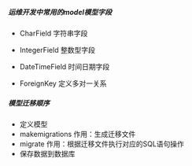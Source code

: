 

##### 运维开发中常用的model模型字段

+ CharField   字符串字段

+ IntegerField   整数型字段

+ DateTimeField  时间日期字段

+ ForeignKey  定义多对一关系




##### 模型迁移顺序

+ 定义模型
+ makemigrations   作用：生成迁移文件
+ migrate                   作用：根据迁移文件执行对应的SQL语句操作
+ 保存数据到数据库